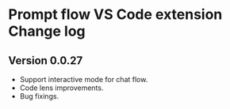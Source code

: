 # Prompt flow VS Code extension Change log

## Version 0.0.27

- Support interactive mode for chat flow.
- Code lens improvements.
- Bug fixings.